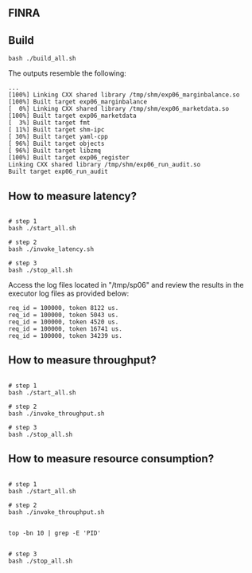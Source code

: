 FINRA
---

## Build

```shell
bash ./build_all.sh
```

The outputs resemble the following:
```shell
...
[100%] Linking CXX shared library /tmp/shm/exp06_marginbalance.so
[100%] Built target exp06_marginbalance
[  0%] Linking CXX shared library /tmp/shm/exp06_marketdata.so
[100%] Built target exp06_marketdata
[  3%] Built target fmt
[ 11%] Built target shm-ipc
[ 30%] Built target yaml-cpp
[ 96%] Built target objects
[ 96%] Built target libzmq
[100%] Built target exp06_register
Linking CXX shared library /tmp/shm/exp06_run_audit.so
Built target exp06_run_audit
```

## How to measure latency?

```shell

# step 1
bash ./start_all.sh

# step 2
bash ./invoke_latency.sh

# step 3
bash ./stop_all.sh

```

Access the log files located in "/tmp/sp06" and review the results in the executor log files as provided below:
```shell
req_id = 100000, token 8122 us.
req_id = 100000, token 5043 us.
req_id = 100000, token 4520 us.
req_id = 100000, token 16741 us.
req_id = 100000, token 34239 us.
```

## How to measure throughput?


```shell

# step 1
bash ./start_all.sh

# step 2
bash ./invoke_throughput.sh

# step 3
bash ./stop_all.sh

```




## How to measure resource consumption?

```shell

# step 1
bash ./start_all.sh

# step 2
bash ./invoke_throuphput.sh


top -bn 10 | grep -E 'PID'


# step 3
bash ./stop_all.sh

```